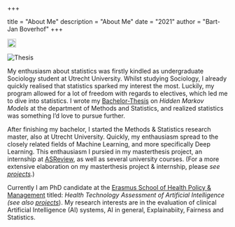 +++

title = "About Me"
description = "About Me"
date = "2021"
author = "Bart-Jan Boverhof"
+++

<img src="/images/oud.jpeg" alt="oud" width="20"/>


![Thesis](/images/old.jpeg)

My enthusiasm about statistics was firstly kindled as undergraduate Sociology student at Utrecht University. Whilst studying Sociology, I already quickly realised that statistics sparked my interest the most. Luckily, my program allowed for a lot of freedom with regards to electives, which led me to dive into statistics. I wrote my [Bachelor-Thesis](https://dspace.library.uu.nl/handle/1874/392915) on *Hidden Markov Models* at the department of Methods and Statistics, and realized statistics was something I’d love to pursue further.

After finishing my bachelor, I started the Methods & Statistics research master, also at Utrecht University. Quickly, my enthausiasm spread to the closely related fields of Machine Learning, and more specifically Deep Learning. This enthausiasm I pursied in my masterthesis project, an internship at [ASReview](https://asreview.nl/), as well as several university courses. (For a more extensive elaboration on my masterthesis project & internship, please *see [projects](https://bartjanboverhof.github.io/projects/projects/)*.) 

Currently I am PhD candidate at the [Erasmus School of Health Policy & Management](https://www.eur.nl/en/eshpm) titled: *Health Technology Assessment of Artificial Intelligence (see also [projects](https://bartjanboverhof.github.io/projects/projects/)*). My research interests are in the evaluation of clinical Artificial Intelligence (AI) systems, AI in general, Explainabiity, Fairness and Statistics. 
